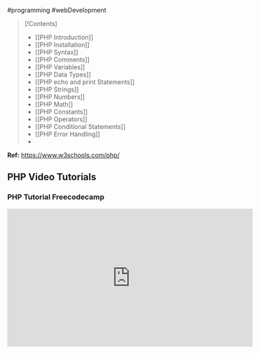 #programming #webDevelopment 
>[!Contents]
>- [[PHP Introduction]]
>- [[PHP Installation]]
>- [[PHP Syntax]] 
>- [[PHP Comments]]
>- [[PHP Variables]]
>- [[PHP Data Types]]
>- [[PHP echo and print Statements]]
>- [[PHP Strings]]
>- [[PHP Numbers]]
>- [[PHP Math]]
>- [[PHP Constants]]
>- [[PHP Operators]]
>- [[PHP Conditional Statements]]
>- [[PHP Error Handling]]
>- 

**Ref:** https://www.w3schools.com/php/

## PHP Video Tutorials
### PHP Tutorial Freecodecamp
<iframe width="560" height="315" src="https://www.youtube.com/embed/OK_JCtrrv-c?si=CjxT63v2uPJuGMZ0" title="YouTube video player" frameborder="0" allow="accelerometer; autoplay; clipboard-write; encrypted-media; gyroscope; picture-in-picture; web-share" allowfullscreen></iframe>


